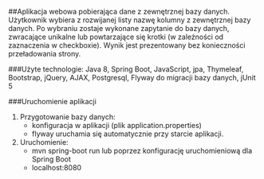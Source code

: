 ##Aplikacja webowa pobierająca dane z zewnętrznej bazy danych.
Użytkownik wybiera z rozwijanej listy nazwę kolumny z zewnętrznej bazy danych. Po wybraniu zostaje wykonane zapytanie do bazy danych, zwracające unikalne lub powtarzające się krotki (w zależności od zaznaczenia w checkboxie). Wynik jest prezentowany bez konieczności przeładowania strony.

###Użyte technologie:
Java 8, Spring Boot, JavaScript, jpa, Thymeleaf, Bootstrap, jQuery, AJAX, Postgresql, Flyway do migracji bazy danych, jUnit 5

###Uruchomienie aplikacji
1. Przygotowanie bazy danych:
    - konfiguracja w aplikacji (plik application.properties)
    - flyway uruchamia się automatycznie przy starcie aplikacji.
2. Uruchomienie:
    - mvn spring-boot run lub poprzez konfigurację uruchomieniową dla Spring Boot
    - localhost:8080
 